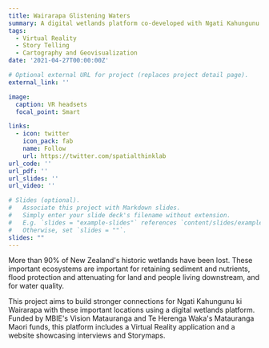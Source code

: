 ```yaml
---
title: Wairarapa Glistening Waters
summary: A digital wetlands platform co-developed with Ngati Kahungunu ki Wairarapa. The platform tells the stories of some of Wairarapa's important wetlands using Virtual Reality, StoryMaps, video, and web.
tags:
  - Virtual Reality
  - Story Telling
  - Cartography and Geovisualization
date: '2021-04-27T00:00:00Z'

# Optional external URL for project (replaces project detail page).
external_link: ''

image:
  caption: VR headsets
  focal_point: Smart

links:
  - icon: twitter
    icon_pack: fab
    name: Follow
    url: https://twitter.com/spatialthinklab
url_code: ''
url_pdf: ''
url_slides: ''
url_video: ''

# Slides (optional).
#   Associate this project with Markdown slides.
#   Simply enter your slide deck's filename without extension.
#   E.g. `slides = "example-slides"` references `content/slides/example-slides.md`.
#   Otherwise, set `slides = ""`.
slides: ""
---
```

More than 90% of New Zealand's historic wetlands have been lost. These important ecosystems are important for retaining sediment and nutrients, flood protection and attenuating for land and people living downstream, and for water quality.

This project aims to build stronger connections for Ngati Kahungunu ki Wairarapa with these important locations using a digital wetlands platform. Funded by MBIE's Vision Matauranga and Te Herenga Waka's Matauranga Maori funds, this platform includes a Virtual Reality application and a website showcasing interviews and Storymaps.